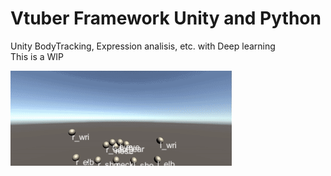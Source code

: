 # Vtuber Framework Unity and Python
Unity BodyTracking, Expression analisis, etc. with Deep learning <br>
This is a WIP

![test](img/body_tracking.gif)
